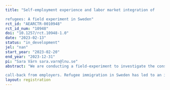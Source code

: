 ```yaml
---
title: "Self-employment experience and labor market integration of
refugees: A field experiment in Sweden"
rct_id: "AEARCTR-0010948"
rct_id_num: "10948"
doi: "10.1257/rct.10948-1.0"
date: "2023-02-13"
status: "in_development"
jel: "nan"
start_year: "2023-02-20"
end_year: "2023-12-31"
pi: "Sara Värn sara.varn@lnu.se"
abstract: "We are conducting a field-experiment to investigate the consequences of choosing to become self-employed on future employment prospects for non-European refugees in the Swedish labor market. We have designed a correspondence test that allows us to estimate a causal effect of self-employment experience, relative to continued wage employment and unemployment, on the likelihood of a positive
call-back from employers. Refugee immigration in Sweden has led to an increase in the workforce competing for jobs with low qualification requirements, all while unemployment for this group remains high. Without the human capital that is necessary to compete for job openings on the labor market in Sweden there might be few job opportunities, and one way to try bridging this deficiency has been to become self-employed. This study provides knowledge on whether investing in the host country’s human capital through self-employment, helps to overcome barriers for entering the labor market and increases the likelihood of employment for low-skilled refugee immigrants."
layout: registration
---
```



